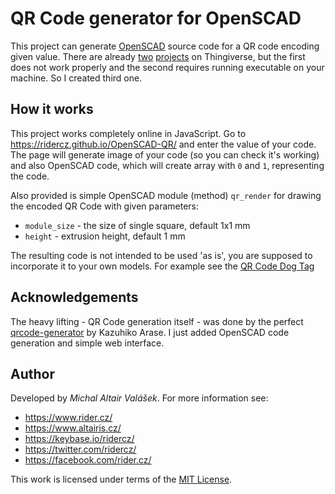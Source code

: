 # QR Code generator for OpenSCAD

This project can generate [OpenSCAD](http://www.openscad.org/) source code for a QR code encoding given value. There are already [two](https://www.thingiverse.com/thing:258542) [projects](https://www.thingiverse.com/thing:46884) on Thingiverse, but the first does not work properly and the second requires running executable on your machine. So I created third one.

## How it works

This project works completely online in JavaScript. Go to https://ridercz.github.io/OpenSCAD-QR/ and enter the value of your code. The page will generate image of your code (so you can check it's working) and also OpenSCAD code, which will create array with `0` and `1`, representing the code. 

Also provided is simple OpenSCAD module (method) `qr_render` for drawing the encoded QR Code with given parameters:
* `module_size` - the size of single square, default 1x1 mm
* `height` - extrusion height, default 1 mm

The resulting code is not intended to be used 'as is', you are supposed to incorporate it to your own models. For example see the [QR Code Dog Tag](https://www.thingiverse.com/thing:2640021)

## Acknowledgements

The heavy lifting - QR Code generation itself - was done by the perfect [qrcode-generator](https://github.com/kazuhikoarase/qrcode-generator) by Kazuhiko Arase. I just added OpenSCAD code generation and simple web interface.

## Author

Developed by *Michal Altair Valášek*. For more information see:
* https://www.rider.cz/
* https://www.altairis.cz/
* https://keybase.io/ridercz/
* https://twitter.com/ridercz/
* https://facebook.com/rider.cz/

This work is licensed under terms of the [MIT License](LICENSE).